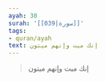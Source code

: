 ```yaml
---
ayah: 30
surah: '[[039|سورة]]'
tags:
- quran/ayah
text: إنك ميت وإنهم ميتون
---
```

> إنك ميت وإنهم ميتون
